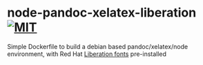 # node-pandoc-xelatex-liberation [![MIT][license-image]][license-url] 

Simple Dockerfile to build a debian based pandoc/xelatex/node environment, with Red Hat [Liberation fonts](https://pagure.io/liberation-fonts) pre-installed

[license-image]: https://img.shields.io/badge/license-MIT-663399.svg
[license-url]: http://choosealicense.com/licenses/mit/